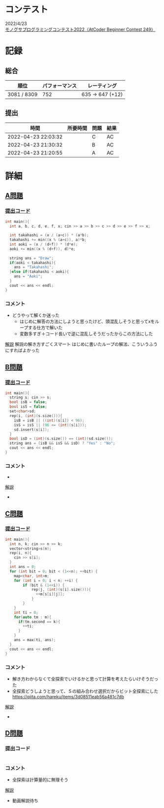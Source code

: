 # コンテスト
2022/4/23<br>
[モノグサプログラミングコンテスト2022（AtCoder Beginner Contest 249）](https://atcoder.jp/contests/abc249)

# 記録
## 総合
|  順位  |  パフォーマンス  | レーティング |
| ---- | ---- | ---- |
| 3081 / 8309 | 752 | 635 → 647 (+12) |

## 提出
|  時間  |  所要時間  |  問題  | 結果 |
| ---- | ---- | ---- | ---- |
| 2022-04-23 22:03:32 |  | C | AC |
| 2022-04-23 21:30:32 |  | B | AC |
| 2022-04-23 21:20:55 |  | A | AC |


# 詳細
## [A問題](https://atcoder.jp/contests/abc249/tasks/abc249_a)
### [提出コード](https://atcoder.jp/contests/abc249/submissions/31186402)
```c++
int main(){
  int a, b, c, d, e, f, x; cin >> a >> b >> c >> d >> e >> f >> x;
 
  int takahashi = (x / (a+c)) * (a*b);
  takahashi += min((x % (a+c)), a)*b;
  int aoki = (x / (d+f)) * (d*e);
  aoki += min((x % (d+f)), d)*e;
 
  string ans = "Draw";
  if(aoki < takahashi){
    ans = "Takahashi";
  }else if(takahashi < aoki){
    ans = "Aoki";
  }
  cout << ans << endl;
}
```

### コメント

* どうやって解くか迷った
    * はじめに解答の方法にしようと思ったけど、頭混乱しそうと思ってxをループする仕方で解いた
    * 変数多すぎ＋コード長いで逆に混乱しそうだったからこの方法にした

[解説](https://atcoder.jp/contests/abc249/editorial/3785)
解説の解き方すごくスマート
はじめに書いたループの解法、こういうふうにすればよかった


## [B問題](https://atcoder.jp/contests/abc249/tasks/abc249_b)
### [提出コード](https://atcoder.jp/contests/abc249/submissions/31191269)
```c++
int main(){
  string s; cin >> s;
  bool isB = false;
  bool isS = false;
  set<char>sd;
  rep(i, (int)(s.size())){
    isB = isB || ((int)(s[i]) < 96);
    isS = isS || (96 <= (int)(s[i]));
    sd.insert(s[i]);
  }
  bool isD = (int)(s.size()) == (int)(sd.size());
  string ans = (isB && isS && isD) ? "Yes" : "No";
  cout << ans << endl;
}
```

### コメント

* 

[解説](https://atcoder.jp/contests/abc249/editorial/3838)

* 


## [C問題](https://atcoder.jp/contests/abc249/tasks/abc249_c)
### [提出コード](https://atcoder.jp/contests/abc249/submissions/31201102)

```c++
int main(){
  int n, k; cin >> n >> k;
  vector<string>s(n);
  rep(i, n){
    cin >> s[i];
  }
  int ans = 0;
  for (int bit = 0; bit < (1<<n); ++bit) {
    map<char, int>m;
    for (int i = 0; i < n; ++i) {
        if (bit & (1<<i)) { 
            rep(j, (int)(s[i].size())){
              ++m[s[i][j]];
            }
        }
    }
    int ti = 0;
    for(auto tm : m){
      if(tm.second == k){
        ++ti;
      }
    }
    ans = max(ti, ans);
  }
  cout << ans << endl;
}
```

### コメント
* 解き方わからなくて全探索でいけるかと思って計算を考えたらいけそうだった
* 全探索どうしようと思って、Ｓの組み合わせ選択だからビット全探索にした
https://qiita.com/hareku/items/3d08511eab56a481c7db

[解説](https://atcoder.jp/contests/abc249/editorial/3839)

* 


## [D問題](https://atcoder.jp/contests/abc249/tasks/abc249_d)
### 提出コード

```c++

```

### コメント
* 全探索は計算量的に無理そう

[解説](https://atcoder.jp/contests/abc249/editorial/3786)
* 動画解説待ち
